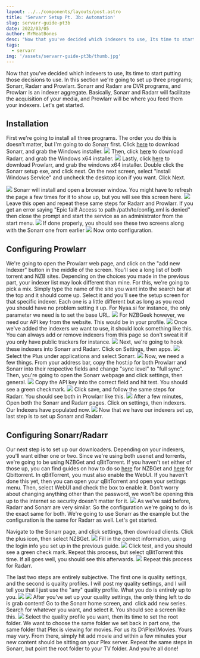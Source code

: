 ```yaml
---
layout: ../../components/layouts/post.astro
title: 'Servarr Setup Pt. 3b: Automation'
slug: servarr-guide-pt3b
date: 2022/03/05
author: MrMeatBones
desc: "Now that you've decided which indexers to use, Its time to start putting those decisions to use. In this section we're going to set up three programs; Sonarr, Radarr and Prowlarr."
tags:
  - servarr
img: '/assets/servarr-guide-pt3b/thumb.jpg'
---
```


Now that you've decided which indexers to use, Its time to start putting those decisions to use. In this section we're going to set up three programs; Sonarr, Radarr and Prowlarr. Sonarr and Radarr are DVR programs, and Prowlarr is an indexer aggregate. Basically, Sonarr and Radarr will facilitate the acquisition of your media, and Prowlarr will be where you feed them your indexers. Let's get started.

## Installation

First we're going to install all three programs. The order you do this is doesn't matter, but I'm going to do Sonarr first. Click [here](https://sonarr.tv/#download) to download Sonarr, and grab the Windows installer.
![](/assets/servarr-guide-pt3b/image-29.png)
Then, click [here](https://radarr.video/#download) to download Radarr, and grab the Windows x64 installer.
![](/assets/servarr-guide-pt3b/image-30.png)
Lastly, click [here](https://wiki.servarr.com/prowlarr/installation) to download Prowlarr, and grab the windows x64 installer.
Double click the Sonarr setup exe, and click next. On the next screen, select "install Windows Service" and uncheck the desktop icon if you want. Click Next.

![](/assets/servarr-guide-pt3b/image-31.png)
Sonarr will install and open a browser window. You might have to refresh the page a few times for it to show up, but you will see this screen here.
![](/assets/servarr-guide-pt3b/image-32.png)
Leave this open and repeat these same steps for Radarr and Prowlarr. If you get an error saying "Epic fail! Access to path /path/to/config.xml is denied" then close the prompt and start the service as an administrator from the start menu.
![](/assets/servarr-guide-pt3b/image-33.png)
If done properly, you should see these two screens along with the Sonarr one from earlier
![](/assets/servarr-guide-pt3b/image-34.png)
Now onto configuration.

## Configuring Prowlarr

We're going to open the Prowlarr web page, and click on the "add new Indexer" button in the middle of the screen. You'll see a long list of both torrent and NZB sites. Depending on the choices you made in the previous part, your indexer list may look different than mine. For this, we're going to pick a mix. Simply type the name of the site you want into the search bar at the top and it should come up. Select it and you'll see the setup screen for that specific indexer. Each one is a little different but as long as you read you should have no problem setting it up. For Nyaa.si for instance, the only parameter we need is to set the base URL.
![](/assets/servarr-guide-pt3b/image-35.png)
For NZBGeek however, we need our API key from the website. This would be in your profile.
![](/assets/servarr-guide-pt3b/image-36.png)
Once we've added the indexers we want to use, it should look something like this. You can always add or remove indexers from this page so don't sweat it if you only have public trackers for instance.
![](/assets/servarr-guide-pt3b/image-37.png)
Next, we're going to hook these indexers into Sonarr and Radarr. Click on Settings, then apps.
![](/assets/servarr-guide-pt3b/image-38.png)
Select the Plus under applications and select Sonarr.
![](/assets/servarr-guide-pt3b/image-39.png)
Now, we need a few things. From your address bar, copy the host:ip for both Prowlarr and Sonarr into their respective fields and change "sync level" to "full sync". Then, you're going to open the Sonarr webpage and click settings, then general.
![](/assets/servarr-guide-pt3b/image-41.png)
Copy the API key into the correct field and hit test. You should see a green checkmark.
![](/assets/servarr-guide-pt3b/image-42.png)
Click save, and follow the same steps for Radarr. You should see both in Prowlarr like this.
![](/assets/servarr-guide-pt3b/image-43.png)
After a few minutes, Open both the Sonarr and Radarr pages. Click on settings, then indexers. Our Indexers have populated now.
![](/assets/servarr-guide-pt3b/image-44.png)
Now that we have our indexers set up, last step is to set up Sonarr and Radarr.

## Configuring Sonarr/Radarr

Our next step is to set up our downloaders. Depending on your indexers, you'll want either one or two. Since we're using both usenet and torrents, we're going to be using NZBGet and qBitTorrent. If you haven't set either of those up, you can find guides on how to do so [here](/posts/usenet-on-windows/) for NZBGet and [here](/posts/qbittorrent-guide/) for Qbittorrent. In qBitTorrent, you must also enable the WebUI. If you haven't done this yet, then you can open your qBitTorrent and open your settings menu. Then, select WebUI and check the box to enable it. Don't worry about changing anything other than the password, we won't be opening this up to the internet so security doesn't matter for it.
![](/assets/servarr-guide-pt3b/image-47.png)
As we've said before, Radarr and Sonarr are very similar. So the configuration we're going to do is the exact same for both. We're going to use Sonarr as the example but the configuration is the same for Radarr as well. Let's get started.

Navigate to the Sonarr page, and click settings, then download clients. Click the plus icon, then select NZBGet.
![](/assets/servarr-guide-pt3b/image-45.png)
Fill in the correct information, using the login info you set up in the previous guide.
![](/assets/servarr-guide-pt3b/image-46.png)
Click test, and you should see a green check mark. Repeat this process, but select qBitTorrent this time. If all goes well, you should see this afterwards.
![](/assets/servarr-guide-pt3b/image-48.png)
Repeat this process for Radarr.

The last two steps are entirely subjective. The first one is quality settings, and the second is quality profiles. I will post my quality settings, and I will tell you that I just use the "any" quality profile. What you do is entirely up to you.
![](/assets/servarr-guide-pt3b/image-49.png)
![](/assets/servarr-guide-pt3b/image-50.png)
After you've set up your quality settings, the only thing left to do is grab content! Go to the Sonarr home screen, and  click add new series. Search for whatever you want, and select it. You should see a screen like this.
![](/assets/servarr-guide-pt3b/image-51.png)
Select the quality profile you want, then its time to set the root folder. We want to choose the same folder we set back in part one, the same folder that Plex is viewing for movies. For us its D:\Plex\Movies. Yours may vary. From there, simply hit add movie and within a few minutes your new content should be sitting on your Plex server. Repeat the same steps in Sonarr, but point the root folder to your TV folder. And you're all done!
